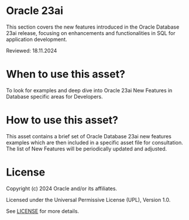 
# Oracle 23ai

This section covers the new features introduced in the Oracle Database 23ai release, focusing on enhancements and functionalities in SQL for application development.

Reviewed: 18.11.2024

# When to use this asset?

To look for examples and deep dive into Oracle 23ai New Features in Database specific areas for Developers.

# How to use this asset?

This asset contains a brief set of Oracle Database 23ai new features examples which are then included in a specific asset file for consultation.
The list of New Features will be periodically updated and adjusted.

<!-- --## Features
--### Aggregation over INTERVAL Data Types
-- - **Description**: Pass INTERVAL data types to SUM and AVG aggregate functions.
-- - **Example**: ```sqlSELECT SUM(interval_column) FROM table_name;`
--### Client Describe Call Support for Tag Options
-- - **Description**: Store and retrieve metadata about database objects using annotations.
-- - **Example**: `ALTER TABLE table_name ANNOTATE 'key' = 'value';`
--### DEFAULT ON NULL for UPDATE Statements
-- - **Description**: Define columns as DEFAULT ON NULL for update operations.
-- - **Example**: `UPDATE table_name SET column_name = DEFAULT ON NULL WHERE condition;`
--### Data Quality Operators
-- - **Description**: Introduces PHONIC_ENCODE and FUZZY_MATCH operators for string matching.
-- - **Example**: `SELECT PHONIC_ENCODE('word'), FUZZY_MATCH('string1', 'string2') FROM dual;`
--### Data Use Case Domains
-- - **Description**: Define and apply constraints for common values like credit card numbers.
-- - **Example**: `CREATE DOMAIN email_domain AS VARCHAR2(255) CHECK (REGEXP_LIKE(value, '^[\w._%+-]+@[\w.-]+\.[a-zA-Z]{2,}$'));`
-- ### Direct Joins for UPDATE and DELETE Statements
-- - **Description**: Join target tables in UPDATE and DELETE statements using the FROM clause.
-- - **Example**: `UPDATE table1 SET column1 = table2.column2 FROM table2 WHERE table1.id = table2.id;`
-- ### GROUP BY Column Alias or Position
-- - **Description**: Use column aliases or SELECT item positions in GROUP BY clauses.
-- - **Example**: `SELECT column1 AS col1, SUM(column2) FROM table_name GROUP BY col1;`
-- ### IF [NOT] EXISTS Syntax Support
-- - **Description**: Support for IF EXISTS and IF NOT EXISTS syntax in DDL operations.
-- - **Example**: `CREATE TABLE IF NOT EXISTS table_name (column1 datatype);`
-- ### New Database Role for Application Developers
-- - **Description**: Introduces DB_DEVELOPER_ROLE with necessary privileges for developers.
-- - **Example**: `GRANT DB_DEVELOPER_ROLE TO user_name;`
-- ### Oracle SQL Access to Kafka
-- - **Description**: Efficient access to data streams from Apache Kafka and OCI Streaming Service.
-- - **Example**: `SELECT * FROM kafka_table WHERE topic = 'topic_name';`
-- ### SELECT Without FROM Clause
-- - **Description**: Run SELECT expression-only queries without a FROM clause.
-- - **Example**: `SELECT 1+1;`
-- ### SQL BOOLEAN Data Type
-- - **Description**: Supports ISO SQL standard-compliant BOOLEAN data type.
-- - **Example**: `CREATE TABLE table_name (column1 BOOLEAN);`
-- ### SQL UPDATE RETURN Clause Enhancements
-- - **Description**: Enhanced RETURNING INTO clause for reporting old and new values.
-- - **Example**: `UPDATE table_name SET column1 = 'new_value' RETURNING column1 INTO :old_value;`
-- ### Schema Annotations
-- - **Description**: Store and retrieve metadata about database objects using name-value pairs.
-- - **Example**: `ANNOTATE SCHEMA 'key' = 'value';`
-- ### Table Value Constructor
-- - **Description**: Supports VALUES clause for SELECT, INSERT, and MERGE statements.
-- - **Example**: `INSERT INTO table_name VALUES (1, 'value');`
-- ### Ubiquitous Search With DBMS_SEARCH Packages
-- - **Description**: Index multiple schema objects for full-text search using DBMS_SEARCH.
-- - **Example**: `EXEC DBMS_SEARCH.CREATE_INDEX('index_name', 'table_name');-->

# License
 
Copyright (c) 2024 Oracle and/or its affiliates.
 
Licensed under the Universal Permissive License (UPL), Version 1.0.
 
See [LICENSE](https://github.com/oracle-devrel/technology-engineering/blob/main/LICENSE) for more details.


